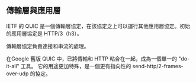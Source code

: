 ## 傳輸層與應用層

IETF 的 QUIC 是一個傳輸層協定，在該協定之上可以運行其他應用層協定。初始的應用層協定是 HTTP/3（h3）。

傳輸層協定負責連接和串流的處理。

在Google 舊版 QUIC 中，已將傳輸和 HTTP 粘合在一起，成為一個單一的 "do-it-all" 工具。
它的用途更加特殊，是一個更有指向性的 send-http/2-frames-over-udp 的協定。
